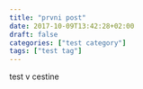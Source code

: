 ```yaml
---
title: "prvni post"
date: 2017-10-09T13:42:28+02:00
draft: false
categories: ["test category"]
tags: ["test tag"]
---
```

test v cestine
